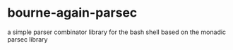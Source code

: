 bourne-again-parsec
===================

a simple parser combinator library for the bash shell based on the monadic parsec library
